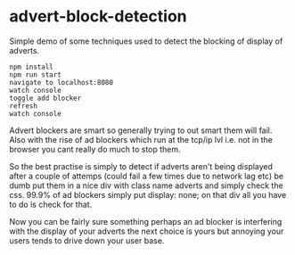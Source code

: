 # advert-block-detection

Simple demo of some techniques used to detect the blocking of display of adverts.

    npm install
    npm run start
    navigate to localhost:8080
    watch console
    toggle add blocker
    refresh
    watch console

Advert blockers are smart so generally trying to out smart them will fail. Also with the rise of ad blockers which run at the tcp/ip lvl i.e. not in the browser you cant really do much to stop them.

So the best practise is simply to detect if adverts aren't being displayed after a couple of attemps (could fail a few times due to network lag etc) be dumb put them in a nice div with class name adverts and simply check the css. 99.9% of ad blockers simply put display: none; on that div all you have to do is check for that.

Now you can be fairly sure something perhaps an ad blocker is interfering with the display of your adverts the next choice is yours but annoying your users tends to drive down your user base.